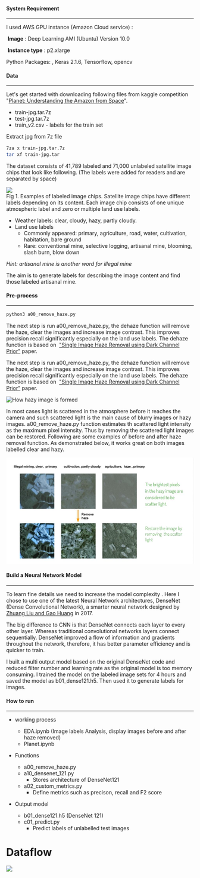 #### System Requirement

------

I used AWS GPU instance (Amazon Cloud service) :

​	 **Image** : Deep Learning AMI (Ubuntu) Version 10.0 

​	 **Instance type** : p2.xlarge

Python Packages: , Keras 2.1.6, Tensorflow, opencv

#### Data

------

Let's get started with downloading following files from kaggle competition  "[Planet: Understanding the Amazon from Space](https://www.kaggle.com/c/planet-understanding-the-amazon-from-space)". 

- train-jpg.tar.7z  
- test-jpg.tar.7z 
- train_v2.csv       -   labels for the train set

Extract jpg from 7z file

``` bash
7za x train-jpg.tar.7z
tar xf train-jpg.tar
```

The dataset consists of 41,789 labeled and 71,000 unlabeled  satellite image chips that look like following. (The labels were added for readers and are separated by space)

<img style="float:left; width:600px;" src="https://i.imgur.com/GsW5QR2.jpg" />

Fig 1. Examples of labeled image chips. Satellite image chips have different labels depending on its content. Each image chip consists of one unique atmospheric label and zero or multiple land use labels. 

- Weather labels: clear, cloudy, hazy, partly cloudy. 
- Land use labels
  - Commonly appeared: primary, agriculture, road, water, cultivation, habitation, bare ground
  - Rare: conventional mine,  selective logging, artisanal mine,  blooming, slash burn, blow down

*Hint: artisanal mine is another word for illegal mine*

The aim is to generate labels for describing the image content and find those labeled artisanal mine. 

#### Pre-process

------

``` python
python3 a00_remove_haze.py
```

The next step is run a00_remove_haze.py, the dehaze function will remove the haze, clear the images and increase image contrast. This improves precision recall significantly especially on the land use labels. The dehaze function is based on  ["Single Image Haze Removal using Dark Channel Prior"](https://www.robots.ox.ac.uk/~vgg/rg/papers/hazeremoval.pdf) paper.

The next step is run a00_remove_haze.py, the dehaze function will remove the haze, clear the images and increase image contrast. This improves precision recall significantly especially on the land use labels. The dehaze function is based on  ["Single Image Haze Removal using Dark Channel Prior"](https://www.robots.ox.ac.uk/~vgg/rg/papers/hazeremoval.pdf) paper.

![How hazy image is formed](https://www.researchgate.net/profile/Seung_Won_Jung2/publication/291385074/figure/fig14/AS:320880610693124@1453515307125/Formation-of-a-hazy-image.png)

In most cases light is scattered in the atmosphere before it reaches the camera and such scattered light is the main cause of blurry images or hazy images. a00_remove_haze.py  function estimates th scattered light intensity as the maximum pixel intensity. Thus by removing the scattered light images can be restored. Following are some examples  of before and after haze removal function. As demonstrated below, it works great on both images labelled clear and hazy.

![How hazy image is formed](https://raw.githubusercontent.com/mumuxi15/mumuxi15.github.io/master/img/rainforest/dehaze.jpg)

#### Build a Neural Network Model

------

To learn fine details we need to increase the model complexity . Here I chose to use one of the latest Neural Network architectures, DenseNet (Dense Convolutional Network), a smarter neural network designed by [Zhuang Liu and Gao Huang](https://arxiv.org/pdf/1608.06993v3.pdf) in  2017. 

The big difference to CNN is that DenseNet connects each layer to every other layer. Whereas traditional convolutional networks layers connect sequentially. DenseNet improved a flow of information and gradients throughout the network, therefore, it has better parameter efficiency and is quicker to train. 

I built a multi output model based on the original DenseNet code and reduced filter number and learning rate as the original model is too memory consuming. I trained the model on the labeled image sets for 4 hours and saved the model as b01_dense121.h5. Then used it to generate labels for images. 

#### How to run

------

- working process
  - EDA.ipynb  (Image labels Analysis, display images before and after haze removed)
  - Planet.ipynb 

- Functions
  - a00_remove_haze.py  
  - a10_densenet_121.py
    -  Stores architecture of DenseNet121
  - a02_custom_metrics.py
    - Define metrics such as precison, recall and F2 score
- Output model
  - b01_dense121.h5 (DenseNet 121)
  - c01_predict.py
    - Predict labels of unlabelled test images




# Dataflow

<img style="float:left; width:800px; display: block;margin-right: 350px" src="https://i.imgur.com/YQY8Lca.jpg" />